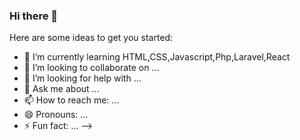 ### Hi there 👋

Here are some ideas to get you started:

- 🌱 I’m currently learning HTML,CSS,Javascript,Php,Laravel,React
- 👯 I’m looking to collaborate on ...
- 🤔 I’m looking for help with ...
- 💬 Ask me about ...
- 📫 How to reach me: ...
- 😄 Pronouns: ...
- ⚡ Fun fact: ...
-->
